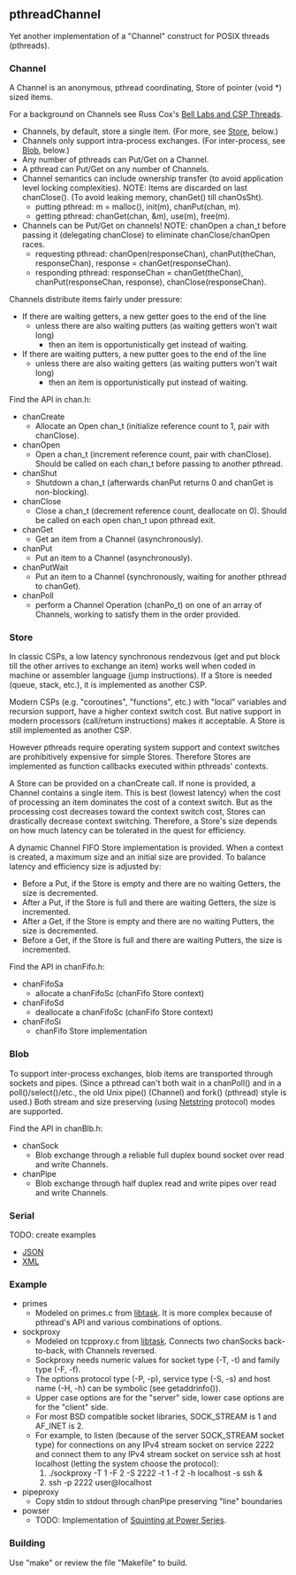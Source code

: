 ## pthreadChannel

Yet another implementation of a "Channel" construct for POSIX threads (pthreads).

### Channel

A Channel is an anonymous, pthread coordinating, Store of pointer (void *) sized items.

For a background on Channels see Russ Cox's [Bell Labs and CSP Threads](https://swtch.com/~rsc/thread/).

* Channels, by default, store a single item. (For more, see [Store](#store), below.)
* Channels only support intra-process exchanges. (For inter-process, see [Blob](#blob), below.)
* Any number of pthreads can Put/Get on a Channel.
* A pthread can Put/Get on any number of Channels.
* Channel semantics can include ownership transfer (to avoid application level locking complexities).
NOTE: Items are discarded on last chanClose(). (To avoid leaking memory, chanGet() till chanOsSht).
  * putting pthread: m = malloc(), init(m), chanPut(chan, m).
  * getting pthread: chanGet(chan, &m), use(m), free(m).
* Channels can be Put/Get on channels!
NOTE: chanOpen a chan_t before passing it (delegating chanClose) to eliminate chanClose/chanOpen races.
  * requesting pthread: chanOpen(responseChan), chanPut(theChan, responseChan), response = chanGet(responseChan).
  * responding pthread: responseChan = chanGet(theChan), chanPut(responseChan, response), chanClose(responseChan).

Channels distribute items fairly under pressure:
* If there are waiting getters, a new getter goes to the end of the line
  * unless there are also waiting putters (as waiting getters won't wait long)
    * then an item is opportunistically get instead of waiting.
* If there are waiting putters, a new putter goes to the end of the line
  * unless there are also waiting getters (as waiting putters won't wait long)
    * then an item is opportunistically put instead of waiting.

Find the API in chan.h:

* chanCreate
  * Allocate an Open chan_t (initialize reference count to 1, pair with chanClose).
* chanOpen
  * Open a chan_t (increment reference count, pair with chanClose). Should be called on each chan_t before passing to another pthread.
* chanShut
  * Shutdown a chan_t (afterwards chanPut returns 0 and chanGet is non-blocking).
* chanClose
  * Close a chan_t (decrement reference count, deallocate on 0). Should be called on each open chan_t upon pthread exit.
* chanGet
  * Get an item from a Channel (asynchronously).
* chanPut
  * Put an item to a Channel (asynchronously).
* chanPutWait
  * Put an item to a Channel (synchronously, waiting for another pthread to chanGet).
* chanPoll
  * perform a Channel Operation (chanPo_t) on one of an array of Channels, working to satisfy them in the order provided.

### Store

In classic CSPs, a low latency synchronous rendezvous (get and put block till the other arrives to exchange an item)
works well when coded in machine or assembler language (jump instructions).
If a Store is needed (queue, stack, etc.), it is implemented as another CSP.

Modern CSPs (e.g. "coroutines", "functions", etc.) with "local" variables and recursion support, have a higher context switch cost.
But native support in modern processors (call/return instructions) makes it acceptable.
A Store is still implemented as another CSP.

However pthreads require operating system support and context switches are prohibitively expensive for simple Stores.
Therefore Stores are implemented as function callbacks executed within pthreads' contexts.

A Store can be provided on a chanCreate call.
If none is provided, a Channel contains a single item.
This is best (lowest latency) when the cost of processing an item dominates the cost of a context switch.
But as the processing cost decreases toward the context switch cost, Stores can drastically decrease context switching.
Therefore, a Store's size depends on how much latency can be tolerated in the quest for efficiency.

A dynamic Channel FIFO Store implementation is provided.
When a context is created, a maximum size and an initial size are provided.
To balance latency and efficiency size is adjusted by:
* Before a Put, if the Store is empty and there are no waiting Getters, the size is decremented.
* After a Put, if the Store is full and there are waiting Getters, the size is incremented.
* After a Get, if the Store is empty and there are no waiting Putters, the size is decremented.
* Before a Get, if the Store is full and there are waiting Putters, the size is incremented.

Find the API in chanFifo.h:

* chanFifoSa
  * allocate a chanFifoSc (chanFifo Store context)
* chanFifoSd
  * deallocate a chanFifoSc (chanFifo Store context)
* chanFifoSi
  * chanFifo Store implementation

### Blob

To support inter-process exchanges, blob items are transported through sockets and pipes.
(Since a pthread can't both wait in a chanPoll() and in a poll()/select()/etc., the old Unix pipe() (Channel) and fork() (pthread) style is used.)
Both stream and size preserving (using [Netstring](https://en.wikipedia.org/wiki/Netstring) protocol) modes are supported.

Find the API in chanBlb.h:

* chanSock
  * Blob exchange through a reliable full duplex bound socket over read and write Channels.
* chanPipe
  * Blob exchange through half duplex read and write pipes over read and write Channels.

### Serial

TODO: create examples

* [JSON](https://github.com/gdavidbutler/jsonTrivialCallbackParser)
* [XML](https://github.com/gdavidbutler/xmlTrivialCallbackParser)

### Example

* primes
  * Modeled on primes.c from [libtask](https://swtch.com/libtask/).
It is more complex because of pthread's API and various combinations of options.
* sockproxy
  * Modeled on tcpproxy.c from [libtask](https://swtch.com/libtask/).
Connects two chanSocks back-to-back, with Channels reversed.
  * Sockproxy needs numeric values for socket type (-T, -t) and family type (-F, -f).
  * The options protocol type (-P, -p), service type (-S, -s) and host name (-H, -h) can be symbolic (see getaddrinfo()).
  * Upper case options are for the "server" side, lower case options are for the "client" side.
  * For most BSD compatible socket libraries, SOCK_STREAM is 1 and AF_INET is 2.
  * For example, to listen (because of the server SOCK_STREAM socket type) for connections on any IPv4 stream socket on service 2222 and connect them to any IPv4 stream socket on service ssh at host localhost (letting the system choose the protocol):
    1. ./sockproxy -T 1 -F 2 -S 2222 -t 1 -f 2 -h localhost -s ssh &
    1. ssh -p 2222 user@localhost
* pipeproxy
  * Copy stdin to stdout through chanPipe preserving "line" boundaries
* powser
  * TODO: Implementation of [Squinting at Power Series](https://swtch.com/~rsc/thread/squint.pdf).

### Building

Use "make" or review the file "Makefile" to build.
